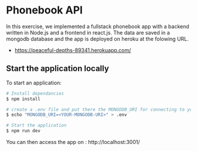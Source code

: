 # Phonebook API

In this exercise, we implemented a fullstack phonebook app with a backend written in Node.js and a frontend in react.js. The data are saved in a mongodb database and the app is deployed on heroku at the folowing URL.

* https://peaceful-depths-89341.herokuapp.com/

## Start the application locally

To start an application:

```bash
# Install dependancies
$ npm install

# create a .env file and put there the MONGODB_URI for connecting to your mongodb database
$ echo "MONGODB_URI=<YOUR-MONGODB-URI>" > .env

# Start the application
$ npm run dev
```

You can then access the app on : http://localhost:3001/